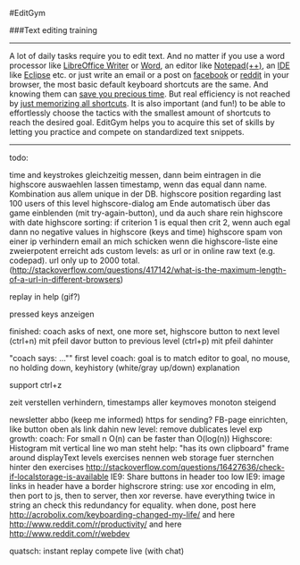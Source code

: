 #EditGym

###Text editing training

---

A lot of daily tasks require you to edit text. And no matter if you use a word processor like [LibreOffice Writer](https://www.libreoffice.org/discover/writer) or [Word](http://en.wikipedia.org/wiki/Microsoft_Word), an editor like [Notepad(++)](http://notepad-plus-plus.org), an [IDE](http://en.wikipedia.org/wiki/Integrated_development_environment) like [Eclipse](https://eclipse.org) etc. or just write an email or a post on [facebook](http://www.facebook.com) or [reddit](http://www.reddit.com) in your browser, the most basic default keyboard shortcuts are the same. And knowing them can [save you precious time](http://lifehacker.com/5970089/back-to-the-basics-learn-to-use-keyboard-shortcuts-like-a-ninja).
But real efficiency is not reached by [just memorizing all shortcuts](https://www.shortcutfoo.com). It is also important (and fun!) to be able to effortlessly choose the tactics with the smallest amount of shortcuts to reach the desired goal.
EditGym helps you to acquire this set of skills by letting you practice and compete on standardized text snippets.

---

todo:

time and keystrokes gleichzeitig messen, dann beim eintragen in die highscore auswaehlen lassen
timestamp, wenn das equal dann name. Kombination aus allem unique in der DB.
highscore position regarding last 100 users of this level
highscore-dialog am Ende automatisch über das game einblenden (mit try-again-button), und da auch share rein
highscore with date
highscore sorting: if criterion 1 is equal then crit 2, wenn auch egal dann
no negative values in highscore (keys and time)
highscore spam von einer ip verhindern
email an mich schicken wenn die highscore-liste eine zweierpotent erreicht
ads
custom levels: as url or in online raw text (e.g. codepad). url only up to 2000 total. (http://stackoverflow.com/questions/417142/what-is-the-maximum-length-of-a-url-in-different-browsers)

replay in help (gif?)

pressed keys anzeigen

finished: coach asks of next, one more set, highscore
button to next level (ctrl+n) mit pfeil davor
button to previous level (ctrl+p) mit pfeil dahinter

"coach says: ...""
first level coach: goal is to match editor to goal, no mouse, no holding down, keyhistory (white/gray up/down) explanation

support ctrl+z

zeit verstellen verhindern, timestamps aller keymoves monoton steigend

newsletter abbo (keep me informed)
https for sending?
FB-page einrichten, like button oben als link dahin
new level: remove dublicates
level exp growth: coach: For small n O(n) can be faster than O(log(n))
Highscore: Histogram mit vertical line wo man steht
help: "has its own clipboard"
frame around displayText
levels exercises nennen
web storage fuer sternchen hinter den exercises http://stackoverflow.com/questions/16427636/check-if-localstorage-is-available
IE9: Share buttons in header too low
IE9: image links in header have a border
highscrore string: use xor encoding in elm, then port to js, then to server, then xor reverse. have everything twice in string an check this redundancy for equality.
when done, post here http://acrobolix.com/keyboarding-changed-my-life/ and here http://www.reddit.com/r/productivity/ and here http://www.reddit.com/r/webdev

quatsch:
instant replay
compete live (with chat)
